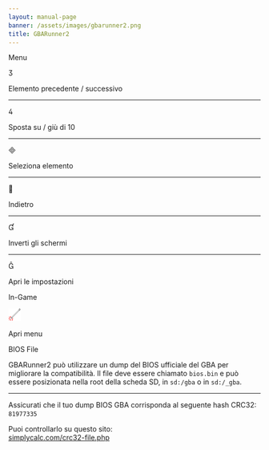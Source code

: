 ```yaml
---
layout: manual-page
banner: /assets/images/gbarunner2.png
title: GBARunner2
---
```


<div id="menu" class="section-title">Menu</div>
<div class="section-body">
    <div class="button-action-group">
        <p class="button-action button">&#xE07D;</p>
        <p class="button-action-text">Elemento precedente / successivo</p>
    </div>
    <hr>
    <div class="button-action-group">
        <p class="button-action button">&#xE07E;</p>
        <p class="button-action-text">Sposta su / giù di 10</p>
    </div>
    <hr>
    <div class="button-action-group">
        <p class="button-action button">&#xE000;</p>
        <p class="button-action-text">Seleziona elemento</p>
    </div>
    <hr>
    <div class="button-action-group">
        <p class="button-action button">&#xE001;</p>
        <p class="button-action-text">Indietro</p>
    </div>
    <hr>
    <div class="button-action-group">
        <p class="button-action button">&#xE004;</p>
        <p class="button-action-text">Inverti gli schermi</p>
    </div>
    <hr>
    <div class="button-action-group">
        <p class="button-action button">&#xE005;</p>
        <p class="button-action-text">Apri le impostazioni</p>
    </div>
</div>
<div id="in-game" class="section-title">In-Game</div>
<div class="section-body">
    <div class="button-action-group">
        <p class="button-action"><img src="/assets/images/tap.png" alt="Tocca lo schermo touch"></p>
        <p class="button-action-text">Apri menu</p>
    </div>
</div>
<div id="bios-file" class="section-title">BIOS File</div>
<div class="section-body">
    <p>
        GBARunner2 può utilizzare un dump del BIOS ufficiale del GBA per migliorare la compatibilità. Il file deve essere chiamato <code>bios.bin</code> e può essere posizionata nella root della scheda SD, in <code>sd:/gba</code> o in <code>sd:/_gba</code>.
    </p>
    <hr>
    <p>
        Assicurati che il tuo dump BIOS GBA corrisponda al seguente hash CRC32: <code>81977335</code>
    </p>
    <p>
        Puoi controllarlo su questo sito:<br><a href="https://simplycalc.com/crc32-file.php">simplycalc.com/crc32-file.php</a>
    </p>
</div>
